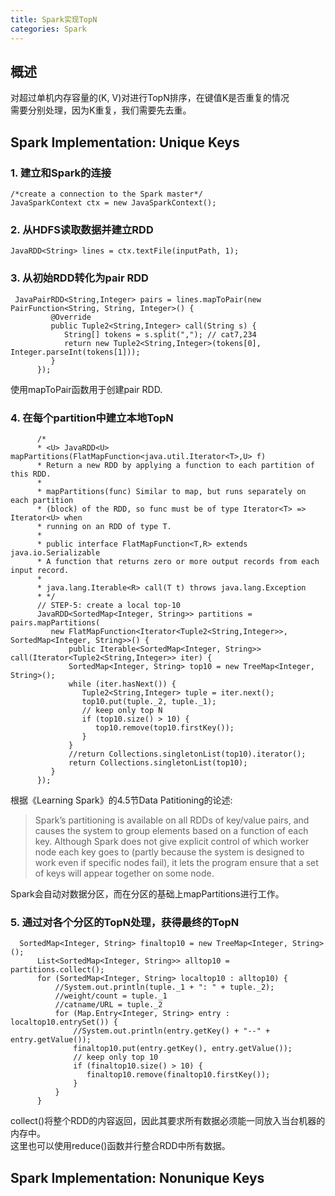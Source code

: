 ```yaml
---
title: Spark实现TopN 
categories: Spark
---
```

## 概述
对超过单机内存容量的(K, V)对进行TopN排序，在键值K是否重复的情况   
需要分别处理，因为K重复，我们需要先去重。

## Spark Implementation: Unique Keys 
### 1. 建立和Spark的连接
```
/*create a connection to the Spark master*/
JavaSparkContext ctx = new JavaSparkContext();
```

### 2. 从HDFS读取数据并建立RDD 
```
JavaRDD<String> lines = ctx.textFile(inputPath, 1);
``` 

### 3. 从初始RDD转化为pair RDD
```
 JavaPairRDD<String,Integer> pairs = lines.mapToPair(new PairFunction<String, String, Integer>() {
         @Override
         public Tuple2<String,Integer> call(String s) {
            String[] tokens = s.split(","); // cat7,234
            return new Tuple2<String,Integer>(tokens[0], Integer.parseInt(tokens[1]));
         }
      });
```
使用mapToPair函数用于创建pair RDD. 

### 4. 在每个partition中建立本地TopN
```
      /*
      * <U> JavaRDD<U> mapPartitions(FlatMapFunction<java.util.Iterator<T>,U> f)
      * Return a new RDD by applying a function to each partition of this RDD.
      *
      * mapPartitions(func)	Similar to map, but runs separately on each partition   
      * (block) of the RDD, so func must be of type Iterator<T> => Iterator<U> when   
      * running on an RDD of type T.
      *
      * public interface FlatMapFunction<T,R> extends java.io.Serializable
      * A function that returns zero or more output records from each input record.
      *
      * java.lang.Iterable<R> call(T t) throws java.lang.Exception
      * */
      // STEP-5: create a local top-10
      JavaRDD<SortedMap<Integer, String>> partitions = pairs.mapPartitions(
         new FlatMapFunction<Iterator<Tuple2<String,Integer>>, SortedMap<Integer, String>>() {
             public Iterable<SortedMap<Integer, String>> call(Iterator<Tuple2<String,Integer>> iter) {
             SortedMap<Integer, String> top10 = new TreeMap<Integer, String>();
             while (iter.hasNext()) {
                Tuple2<String,Integer> tuple = iter.next();
                top10.put(tuple._2, tuple._1);
                // keep only top N 
                if (top10.size() > 10) {
                   top10.remove(top10.firstKey());
                }  
             }
             //return Collections.singletonList(top10).iterator();
             return Collections.singletonList(top10);
         }
      });
```
根据《Learning Spark》的4.5节Data Patitioning的论述:
> Spark’s partitioning is available on all RDDs of key/value pairs, and causes the system
to group elements based on a function of each key. Although Spark does not give
explicit control of which worker node each key goes to (partly because the system is
designed to work even if specific nodes fail), it lets the program ensure that a set of
keys will appear together on some node.   

Spark会自动对数据分区，而在分区的基础上mapPartitions进行工作。


### 5. 通过对各个分区的TopN处理，获得最终的TopN
```
  SortedMap<Integer, String> finaltop10 = new TreeMap<Integer, String>();
      List<SortedMap<Integer, String>> alltop10 = partitions.collect();
      for (SortedMap<Integer, String> localtop10 : alltop10) {
          //System.out.println(tuple._1 + ": " + tuple._2);
          //weight/count = tuple._1
          //catname/URL = tuple._2
          for (Map.Entry<Integer, String> entry : localtop10.entrySet()) {
              //System.out.println(entry.getKey() + "--" + entry.getValue());
              finaltop10.put(entry.getKey(), entry.getValue());
              // keep only top 10 
              if (finaltop10.size() > 10) {
                 finaltop10.remove(finaltop10.firstKey());
              }
          }
      }
```
collect()将整个RDD的内容返回，因此其要求所有数据必须能一同放入当台机器的内存中。   
这里也可以使用reduce()函数并行整合RDD中所有数据。

## Spark Implementation: Nonunique Keys 
